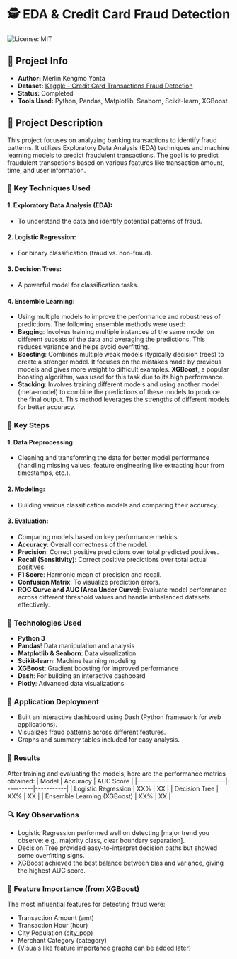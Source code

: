 # :detective: EDA & Credit Card Fraud Detection
![License: MIT](https://img.shields.io/badge/License-MIT-yellow.svg)
## :pushpin: Project Info
- **Author:** Merlin Kengmo Yonta
- **Dataset:** [Kaggle - Credit Card Transactions Fraud Detection](https://www.kaggle.com/datasets/kartik2112/fraud-detection/data)
- **Status:** Completed
- **Tools Used:** Python, Pandas, Matplotlib, Seaborn, Scikit-learn, XGBoost
## :memo: Project Description
This project focuses on analyzing banking transactions to identify fraud patterns. It utilizes Exploratory Data Analysis (EDA) techniques and machine learning models to predict fraudulent transactions. The goal is to predict fraudulent transactions based on various features like transaction amount, time, and user information.
### :brain: Key Techniques Used
#### 1. Exploratory Data Analysis (EDA): 
- To understand the data and identify potential patterns of fraud.
#### 2. Logistic Regression: 
- For binary classification (fraud vs. non-fraud).
#### 3. Decision Trees: 
- A powerful model for classification tasks.
#### 4. Ensemble Learning: 
- Using multiple models to improve the performance and robustness of predictions. The following ensemble methods were used:
- **Bagging**: Involves training multiple instances of the same model on different subsets of the data and averaging the predictions. This reduces variance and helps avoid overfitting.
- **Boosting**: Combines multiple weak models (typically decision trees) to create a stronger model. It focuses on the mistakes made by previous models and gives more weight to difficult examples. **XGBoost**, a popular boosting algorithm, was used for this task due to its high performance.
- **Stacking**: Involves training different models and using another model (meta-model) to combine the predictions of these models to produce the final output. This method leverages the strengths of different models for better accuracy.
### :key: Key Steps
#### 1. Data Preprocessing:
- Cleaning and transforming the data for better model performance (handling missing values, feature engineering like extracting hour from timestamps, etc.).
#### 2. Modeling: 
- Building various classification models and comparing their accuracy.
#### 3. Evaluation:
- Comparing models based on key performance metrics:
- **Accuracy**: Overall correctness of the model.
- **Precision**: Correct positive predictions over total predicted positives.
- **Recall (Sensitivity)**: Correct positive predictions over total actual positives.
- **F1 Score**: Harmonic mean of precision and recall.
- **Confusion Matrix**: To visualize prediction errors.
- **ROC Curve and AUC (Area Under Curve)**: Evaluate model performance across different threshold values and handle imbalanced datasets effectively.
### :toolbox: Technologies Used
- **Python 3**
- **Pandas**! Data manipulation and analysis
- **Matplotlib & Seaborn**: Data visualization
- **Scikit-learn**: Machine learning modeling
- **XGBoost**: Gradient boosting for improved performance
- **Dash**: For building an interactive dashboard
- **Plotly**: Advanced data visualizations
### :rocket: Application Deployment
- Built an interactive dashboard using Dash (Python framework for web applications).
- Visualizes fraud patterns across different features.
- Graphs and summary tables included for easy analysis.
### :dart: Results
After training and evaluating the models, here are the performance metrics obtained:
| Model                         | Accuracy | AUC Score |
|-------------------------------|----------|-----------|
| Logistic Regression           | XX%      | XX        |
| Decision Tree                 | XX%      | XX        |
| Ensemble Learning (XGBoost)   | XX%      | XX        |

### :mag: Key Observations
- Logistic Regression performed well on detecting [major trend you observe: e.g., majority class, clear boundary separation].
- Decision Tree provided easy-to-interpret decision paths but showed some overfitting signs.
- XGBoost achieved the best balance between bias and variance, giving the highest AUC score.

### :star2: Feature Importance (from XGBoost)
The most influential features for detecting fraud were:
- Transaction Amount (amt)
- Transaction Hour (hour)
- City Population (city_pop)
- Merchant Category (category)
- (Visuals like feature importance graphs can be added later)
